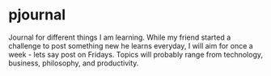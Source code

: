 # pjournal

Journal for different things I am learning.  While my friend started a challenge to post something new he learns everyday, I will aim for once a week - lets say post on Fridays.  Topics will probably range from technology, business, philosophy, and productivity.  
